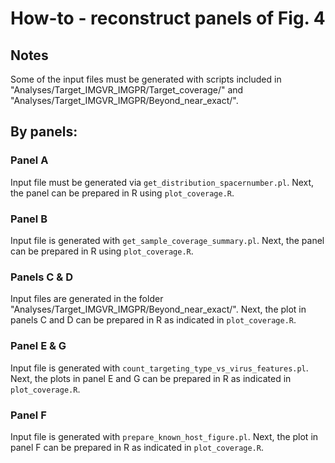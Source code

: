 # How-to - reconstruct panels of Fig. 4
## Notes
Some of the input files must be generated with scripts included in "Analyses/Target_IMGVR_IMGPR/Target_coverage/" and "Analyses/Target_IMGVR_IMGPR/Beyond_near_exact/".
## By panels:
### Panel A
Input file must be generated via `get_distribution_spacernumber.pl`. Next, the panel can be prepared in R using `plot_coverage.R`.  
### Panel B
Input file is generated with `get_sample_coverage_summary.pl`. Next, the panel can be prepared in R using `plot_coverage.R`.  
### Panels C & D
Input files are generated in the folder "Analyses/Target_IMGVR_IMGPR/Beyond_near_exact/". Next, the plot in panels C and D can be prepared in R as indicated in `plot_coverage.R`.  
### Panel E & G
Input file is generated with `count_targeting_type_vs_virus_features.pl`. Next, the plots in panel E and G can be prepared in R as indicated in `plot_coverage.R`.  
### Panel F
Input file is generated with `prepare_known_host_figure.pl`. Next, the plot in panel F can be prepared in R as indicated in `plot_coverage.R`.  